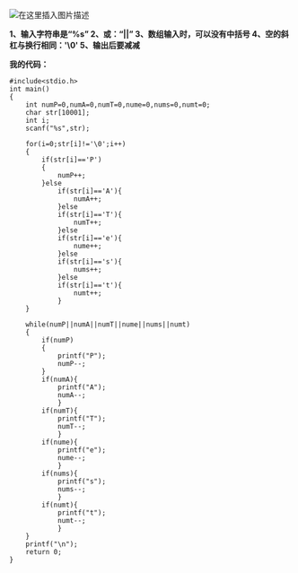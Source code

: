 ﻿![在这里插入图片描述](https://img-blog.csdnimg.cn/20190825105031744.png?x-oss-process=image/watermark,type_ZmFuZ3poZW5naGVpdGk,shadow_10,text_aHR0cHM6Ly9ibG9nLmNzZG4ubmV0L3dlaXhpbl80MzY5MjUwNA==,size_16,color_FFFFFF,t_70)

**1、输入字符串是“%s”
   2、或：“||”
   3、数组输入时，可以没有中括号
   4、空的斜杠与换行相同：'\0'
   5、输出后要减减**

**我的代码：**

```
#include<stdio.h>
int main()
{
	int numP=0,numA=0,numT=0,nume=0,nums=0,numt=0;
	char str[10001];
	int i;
	scanf("%s",str);

	for(i=0;str[i]!='\0';i++)
	{
		if(str[i]=='P')
		{
			numP++;
		}else
			if(str[i]=='A'){
				numA++;
			}else
			if(str[i]=='T'){
				numT++;
			}else
			if(str[i]=='e'){
				nume++;
			}else
			if(str[i]=='s'){
				nums++;
			}else
			if(str[i]=='t'){
				numt++;
			}
	}

	while(numP||numA||numT||nume||nums||numt)
	{
		if(numP)
		{
			printf("P");
			numP--;
		}
		if(numA){
			printf("A");
			numA--;
			}
		if(numT){
			printf("T");
			numT--;
			}
		if(nume){
			printf("e");
			nume--;
			}
		if(nums){
			printf("s");
			nums--;
			}
		if(numt){
			printf("t");
			numt--;
			}
	}
	printf("\n");
	return 0;
}
```

